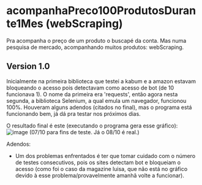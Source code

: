 # acompanhaPreco100ProdutosDurante1Mes (webScraping)
Pra acompanha o preço de um produto o buscapé da conta. Mas numa pesquisa de mercado, acompanhando muitos produtos: webScraping.


## Version 1.0

Inicialmente na primeira biblioteca que testei a kabum e a amazon estavam bloqueando o acesso pois detectavam como acesso de bot (de 10 funcionava 1). O nome da primeira era 'requests', então agora nesta segunda, a biblioteca Selenium, a qual emula um navegador, funcionou 100%. Houveram alguns adendos (citados no final), mas o programa está funcionando bem, já dá pra testar nos próximos dias.

O resultado final é este (executando o programa gera esse gráfico):
![image](https://user-images.githubusercontent.com/30224310/136625419-fa4ad8fb-7c07-456f-8c43-7de30482945e.png)
(07/10 para fins de teste. Já o 08/10 é real.)



Adendos: 
- Um dos problemas enfrentados é ter que tomar cuidado com o número de testes consecutivos, pois os sites detectam bot e bloqueiam o acesso (como foi o caso da magazine luisa, que não está no gráfico devido à esse problema/provavelmente amanhã volte a funcionar).
